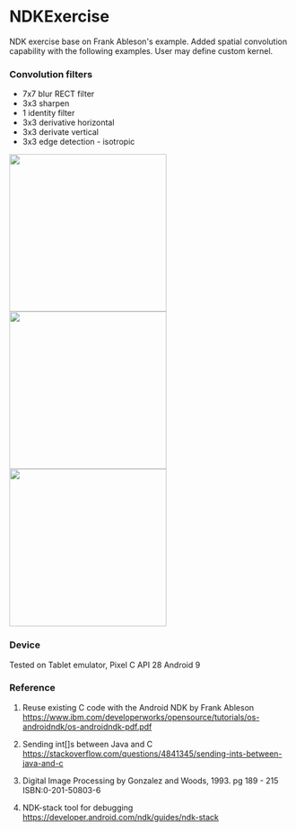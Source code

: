 # NDKExercise
NDK exercise base on Frank Ableson's example.  Added spatial convolution capability with the following examples.  User may define custom kernel.

### Convolution filters 
- 7x7 blur RECT filter
- 3x3 sharpen
- 1 identity filter
- 3x3 derivative horizontal
- 3x3 derivate vertical
- 3x3 edge detection - isotropic

<img width="280" src="https://user-images.githubusercontent.com/1282659/49413992-6c7a0c80-f737-11e8-8dcd-e1160f64513f.png"><img width="280" src="https://user-images.githubusercontent.com/1282659/49452005-feb8f980-f7a5-11e8-92bf-1c1add07f123.png"><img width="280" src="https://user-images.githubusercontent.com/1282659/49452012-0082bd00-f7a6-11e8-980f-2d7821e9aa18.png">

### Device
Tested on Tablet emulator, Pixel C API 28 Android 9

### Reference

1. Reuse existing C code with the Android NDK by Frank Ableson
   https://www.ibm.com/developerworks/opensource/tutorials/os-androidndk/os-androidndk-pdf.pdf
   
2. Sending int[]s between Java and C                                     
   https://stackoverflow.com/questions/4841345/sending-ints-between-java-and-c

3. Digital Image Processing by Gonzalez and Woods, 1993. pg 189 - 215 ISBN:0-201-50803-6

4. NDK-stack tool for debugging
https://developer.android.com/ndk/guides/ndk-stack
